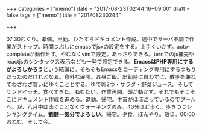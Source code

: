 +++
categories = ["memo"]
date = "2017-08-23T02:44:16+09:00"
draft = false
tags = ["memo"]
title = "201708230244"

+++

07:30むくり。準備。出勤。ひたすらドキュメント作成。途中でサーバ不調で作業がストップ。時間つぶしにemacsでjsxの設定をする。上手くいかず。auto-completeが動作せず。やむなくvimで設定。あっさりできる。ternでのjs補完やreactjsのシンタックス表示なども一発で設定できる。**EmacsはPHP専用にするがよろしかろう**という結論に。そもそもEmacsをコーディング専用にするつもりだったのだけれどなぁ。意外な展開。お昼ご飯。出勤時に買わずに、散歩を兼ねてわざわざ買いにゆくこととする。ゆで卵2つ・サラダ・野菜ジュース。そしてサンドイッチ。食べすぎた。ねむたい。作業再開。頭が動かず。それでもそこそこにドキュメント作成を進める。退勤。帰宅。手首がほぼ治っているのでプールへ。が、八月中は泳ぐことなくウォーキングのみ。40分ほど歩く。歩きつつシンキングタイム。**劉健一気分でよろしい**。帰宅。夕食。ぼんやり。散歩。00:00おねむ。そして今。
